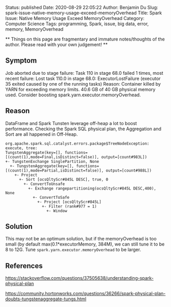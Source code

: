 Status: published
Date: 2020-08-29 22:05:22
Author: Benjamin Du
Slug: spark-issue-native-memory-usage-exceed-memoryOverhead
Title: Spark Issue: Native Memory Usage Exceed MemoryOverhead
Category: Computer Science
Tags: programming, Spark, issue, big data, error, memory, MemoryOverhead

**
Things on this page are fragmentary and immature notes/thoughts of the author.
Please read with your own judgement!
**

## Symptom

Job aborted due to stage failure: Task 110 in stage 68.0 failed 1 times, 
most recent failure: Lost task 110.0 in stage 68.0:
ExecutorLostFailure (executor 35 exited caused by one of the running tasks) 
Reason: Container killed by YARN for exceeding memory limits. 40.6 GB of 40 GB physical memory used. 
Consider boosting spark.yarn.executor.memoryOverhead.

## Reason

DataFrame and Spark Tunsten leverage off-heap a lot to boost performance. Checking the Spark SQL physical plan, the Aggregation and Sort are all happened in Off-Heap. 

    org.apache.spark.sql.catalyst.errors.package$TreeNodeException: execute, tree:
    TungstenAggregate(key=[], functions=[(count(1),mode=Final,isDistinct=false)], output=[count#983L])
    +- TungstenExchange SinglePartition, None
      +- TungstenAggregate(key=[], functions=[(count(1),mode=Partial,isDistinct=false)], output=[count#988L])
        +- Project
          +- Sort [ocsQltyScr#845L DESC], true, 0
            +- ConvertToUnsafe
              +- Exchange rangepartitioning(ocsQltyScr#845L DESC,400), None
                +- ConvertToSafe
                  +- Project [ocsQltyScr#845L]
                    +- Filter (rank#977 = 1)
                      +- Window

## Solution

This may not be an optimum solution, 
but if the memoryOverhead is too small (by default max(0.1*executorMemory, 384M), 
we can still tune it to be 8 to 12G.
Tune `spark.yarn.executor.memoryOverhead` to be larger.

## References

https://stackoverflow.com/questions/37505638/understanding-spark-physical-plan

https://community.hortonworks.com/questions/36266/spark-physical-plan-doubts-tungstenaggregate-tungs.html
